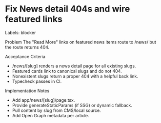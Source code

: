 # Fix News detail 404s and wire featured links

Labels: blocker

Problem
The "Read More" links on featured news items route to /news/<slug> but the route returns 404.

Acceptance Criteria
- /news/[slug] renders a news detail page for all existing slugs.
- Featured cards link to canonical slugs and do not 404.
- Nonexistent slugs return a proper 404 with a helpful back link.
- Typecheck passes in CI.

Implementation Notes
- Add app/news/[slug]/page.tsx.
- Provide generateStaticParams (if SSG) or dynamic fallback.
- Pull content by slug from CMS/local source.
- Add Open Graph metadata per article.
